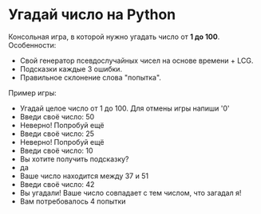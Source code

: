 # Угадай число на Python

Консольная игра, в которой нужно угадать число от **1 до 100**.  
Особенности:
- Свой генератор псевдослучайных чисел на основе времени + LCG.
- Подсказки каждые 3 ошибки.
- Правильное склонение слова "попытка".


Пример игры:
- Угадай целое число от 1 до 100. Для отмены игры напиши '0'
- Введи своё число: 50
- Неверно! Попробуй ещё
- Введи своё число: 25
- Неверно! Попробуй ещё
- Введи своё число: 10
- Вы хотите получить подсказку?
- да
- Ваше число находится между 37 и 51
- Введи своё число: 42
- Вы угадали! Ваше число совпадает с тем числом, что загадал я!
- Вам потребовалось 4 попытки
